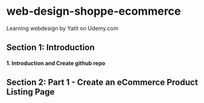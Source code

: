 # web-design-shoppe-ecommerce
Learning webdesign by Yatit on Udemy.com


## Section 1: Introduction


#### 1. Introduction and Create github repo


## Section 2: Part 1 - Create an eCommerce Product Listing Page